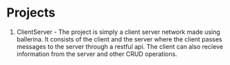 # Projects
1. ClientServer - The project is simply a client server network made using ballerina. It consists of the client and the server where the client passes messages to the server through a restful api. The client can also recieve information from the server and other CRUD operations. 
